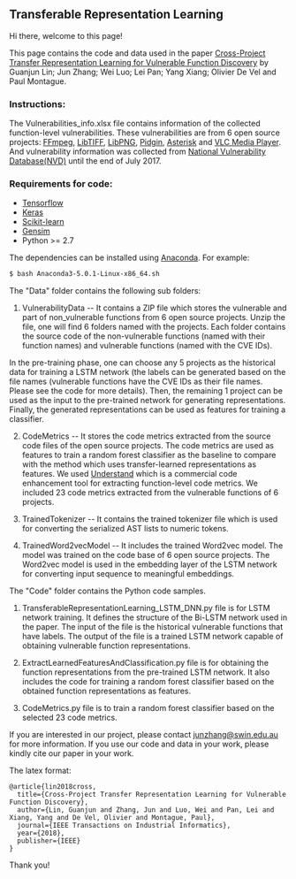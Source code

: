 ## Transferable Representation Learning

Hi there, welcome to this page!

This page contains the code and data used in the paper [Cross-Project Transfer Representation Learning for Vulnerable Function Discovery](https://ieeexplore.ieee.org/abstract/document/8329207/) by Guanjun Lin; Jun Zhang; Wei Luo; Lei Pan; Yang Xiang; Olivier De Vel and Paul Montague.

### Instructions:

The Vulnerabilities_info.xlsx file contains information of the collected function-level vulnerabilities. These vulnerabilities are from 6 open source projects: [FFmpeg](https://github.com/FFmpeg/FFmpeg), [LibTIFF](https://github.com/vadz/libtiff), [LibPNG](https://github.com/glennrp/libpng), [Pidgin](https://pidgin.im/), [Asterisk](https://www.asterisk.org/get-started) and [VLC Media Player](https://www.videolan.org/vlc/index.html). And vulnerability information was collected from [National Vulnerability Database(NVD)](https://nvd.nist.gov/) until the end of July 2017.

### Requirements for code:

 * [Tensorflow](https://www.tensorflow.org/)
 * [Keras](https://github.com/fchollet/keras/tree/master/keras)
 * [Scikit-learn](http://scikit-learn.org/stable/)
 * [Gensim](https://radimrehurek.com/gensim/)
 * Python >= 2.7

The dependencies can be installed using [Anaconda](https://www.anaconda.com/download/). For example:

```bash
$ bash Anaconda3-5.0.1-Linux-x86_64.sh
```

The "Data" folder contains the following sub folders:
1) VulnerabilityData -- It contains a ZIP file which stores the vulnerable and part of non_vulnerable functions from 6 open source projects. Unzip the file, one will find 6 folders named with the projects. Each folder contains the source code of the non-vulnerable functions (named with their function names) and vulnerable functions (named with the CVE IDs). 

In the pre-training phase, one can choose any 5 projects as the historical data for training a LSTM network (the labels can be generated based on the file names (vulnerable functions have the CVE IDs as their file names. Please see the code for more details). Then, the remaining 1 project can be used as the input to the pre-trained network for generating representations. Finally, the generated representations can be used as features for training a classifier. 

2) CodeMetrics -- It stores the code metrics extracted from the source code files of the open source projects. The code metrics are used as features to train a random forest classifier as the baseline to compare with the method which uses transfer-learned representations as features. We used [Understand](https://scitools.com/) which is a commercial code enhancement tool for extracting function-level code metrics. We included 23 code metrics extracted from the vulnerable functions of 6 projects.
 
3) TrainedTokenizer -- It contains the trained tokenizer file which is used for converting the serialized AST lists to numeric tokens.

4) TrainedWord2vecModel -- It includes the trained Word2vec model. The model was trained on the code base of 6 open source projects. The Word2vec model is used in the embedding layer of the LSTM network for converting input sequence to meaningful embeddings.

The "Code" folder contains the Python code samples. 
1) TransferableRepresentationLearning_LSTM_DNN.py file is for LSTM network training. It defines the structure of the Bi-LSTM network used in the paper. The input of the file is the historical vulnerable functions that have labels. The output of the file is a trained LSTM network capable of obtaining vulnerable function representations. 

2) ExtractLearnedFeaturesAndClassification.py file is for obtaining the function representations from the pre-trained LSTM network. It also includes the code for training a random forest classifier based on the obtained function representations as features.

3) CodeMetrics.py file is to train a random forest classifier based on the selected 23 code metrics.

If you are interested in our project, please contact junzhang@swin.edu.au for more information. If you use our code and data in your work, please kindly cite our paper in your work. 

The latex format:

```
@article{lin2018cross,
  title={Cross-Project Transfer Representation Learning for Vulnerable Function Discovery},
  author={Lin, Guanjun and Zhang, Jun and Luo, Wei and Pan, Lei and Xiang, Yang and De Vel, Olivier and Montague, Paul},
  journal={IEEE Transactions on Industrial Informatics},
  year={2018},
  publisher={IEEE}
}
```

Thank you!
